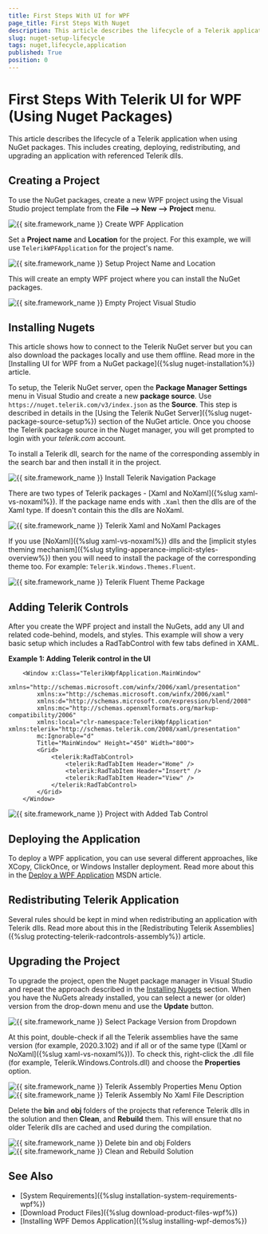 ```yaml
---
title: First Steps With UI for WPF
page_title: First Steps With Nuget
description: This article describes the lifecycle of a Telerik application when using nuget packages.
slug: nuget-setup-lifecycle
tags: nuget,lifecycle,application
published: True
position: 0
---
```


# First Steps With Telerik UI for WPF (Using Nuget Packages)

This article describes the lifecycle of a Telerik application when using NuGet packages. This includes creating, deploying, redistributing, and upgrading an application with referenced Telerik dlls.

## Creating a Project

To use the NuGet packages, create a new WPF project using the Visual Studio project template from the __File --> New --> Project__ menu. 

![{{ site.framework_name }} Create WPF Application](installation/images/msi-or-zip-setup-lifecyle-0.png)

Set a __Project name__ and __Location__ for the project. For this example, we will use `TelerikWPFApplication` for the project's name.

![{{ site.framework_name }} Setup Project Name and Location](installation/images/msi-or-zip-setup-lifecyle-1.png)

This will create an empty WPF project where you can install the NuGet packages.

![{{ site.framework_name }} Empty Project Visual Studio](installation/images/msi-or-zip-setup-lifecyle-2.png)

## Installing Nugets

This article shows how to connect to the Telerik NuGet server but you can also download the packages locally and use them offline. Read more in the [Installing UI for WPF from a NuGet package]({%slug nuget-installation%}) article.

To setup, the Telerik NuGet server, open the __Package Manager Settings__ menu in Visual Studio and create a new __package source__. Use `https://nuget.telerik.com/v3/index.json` as the __Source__. This step is described in details in the [Using the Telerik NuGet Server]({%slug nuget-package-source-setup%}) section of the NuGet article. Once you choose the Telerik package source in the Nuget manager, you will get prompted to login with your *telerik.com* account.

To install a Telerik dll, search for the name of the corresponding assembly in the search bar and then install it in the project.

![{{ site.framework_name }} Install Telerik Navigation Package](images/nuget-setup-lifecycle-0.png)

There are two types of Telerik packages - [Xaml and NoXaml]({%slug xaml-vs-noxaml%}). If the package name ends with `.Xaml` then the dlls are of the Xaml type. If doesn't contain this the dlls are NoXaml.

![{{ site.framework_name }} Telerik Xaml and NoXaml Packages](images/nuget-setup-lifecycle-1.png)

If you use [NoXaml]({%slug xaml-vs-noxaml%}) dlls and the [implicit styles theming mechanism]({%slug styling-apperance-implicit-styles-overview%}) then you will need to install the package of the corresponding theme too. For example: `Telerik.Windows.Themes.Fluent`.

![{{ site.framework_name }} Telerik Fluent Theme Package](images/nuget-setup-lifecycle-2.png)

## Adding Telerik Controls

After you create the WPF project and install the NuGets, add any UI and related code-behind, models, and styles. This example will show a very basic setup which includes a RadTabControl with few tabs defined in XAML.

__Example 1: Adding Telerik control in the UI__
```XAML
	<Window x:Class="TelerikWpfApplication.MainWindow"
		xmlns="http://schemas.microsoft.com/winfx/2006/xaml/presentation"
		xmlns:x="http://schemas.microsoft.com/winfx/2006/xaml"
		xmlns:d="http://schemas.microsoft.com/expression/blend/2008"
		xmlns:mc="http://schemas.openxmlformats.org/markup-compatibility/2006"
		xmlns:local="clr-namespace:TelerikWpfApplication" xmlns:telerik="http://schemas.telerik.com/2008/xaml/presentation"
		mc:Ignorable="d"
		Title="MainWindow" Height="450" Width="800">
		<Grid>
			<telerik:RadTabControl>
				<telerik:RadTabItem Header="Home" />
				<telerik:RadTabItem Header="Insert" />
				<telerik:RadTabItem Header="View" />
			</telerik:RadTabControl>
		</Grid>
	</Window>
```

![{{ site.framework_name }} Project with Added Tab Control](installation/images/msi-or-zip-setup-lifecyle-6.png)

## Deploying the Application

To deploy a WPF application, you can use several different approaches, like XCopy, ClickOnce, or Windows Installer deployment. Read more about this in the [Deploy a WPF Application](https://docs.microsoft.com/en-us/dotnet/desktop/wpf/app-development/deploying-a-wpf-application-wpf?view=netframeworkdesktop-4.8) MSDN article. 

## Redistributing Telerik Application

Several rules should be kept in mind when redistributing an application with Telerik dlls. Read more about this in the [Redistributing Telerik Assemblies]({%slug protecting-telerik-radcontrols-assembly%}) article.

## Upgrading the Project

To upgrade the project, open the Nuget package manager in Visual Studio and repeat the approach described in the [Installing Nugets](#installing-nugets) section. When you have the NuGets already installed, you can select a newer (or older) version from the drop-down menu and use the __Update__ button.

![{{ site.framework_name }} Select Package Version from Dropdown](images/nuget-setup-lifecycle-3.png)

At this point, double-check if all the Telerik assemblies have the same version (for example, 2020.3.102) and if all or of the same type ([Xaml or NoXaml]({%slug xaml-vs-noxaml%})). To check this, right-click the .dll file (for example, Telerik.Windows.Controls.dll) and choose the __Properties__ option. 

![{{ site.framework_name }} Telerik Assembly Properties Menu Option](installation/images/msi-or-zip-setup-lifecyle-8.png)
![{{ site.framework_name }} Telerik Assembly No Xaml File Description](installation/images/msi-or-zip-setup-lifecyle-9.png)

Delete the __bin__ and __obj__ folders of the projects that reference Telerik dlls in the solution and then __Clean__, and __Rebuild__ them. This will ensure that no older Telerik dlls are cached and used during the compilation.

![{{ site.framework_name }} Delete bin and obj Folders](installation/images/msi-or-zip-setup-lifecyle-7.png)
![{{ site.framework_name }} Clean and Rebuild Solution](installation/images/msi-or-zip-setup-lifecyle-10.png)

## See Also  
* [System Requirements]({%slug installation-system-requirements-wpf%})
* [Download Product Files]({%slug download-product-files-wpf%})
* [Installing WPF Demos Application]({%slug installing-wpf-demos%})
